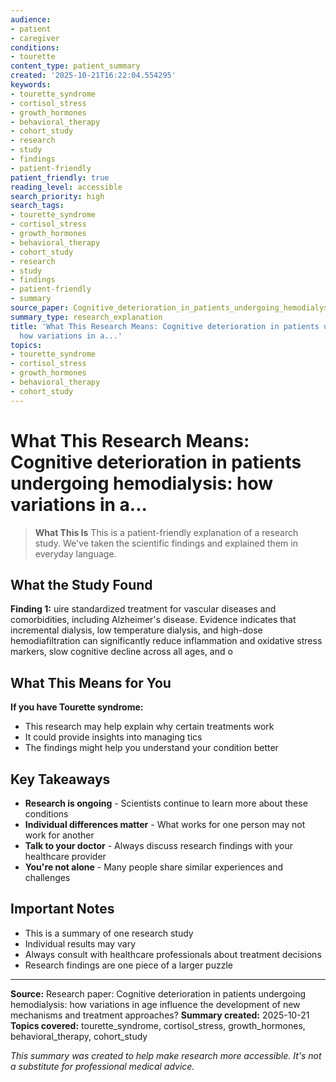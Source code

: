 ```yaml
---
audience:
- patient
- caregiver
conditions:
- tourette
content_type: patient_summary
created: '2025-10-21T16:22:04.554295'
keywords:
- tourette_syndrome
- cortisol_stress
- growth_hormones
- behavioral_therapy
- cohort_study
- research
- study
- findings
- patient-friendly
patient_friendly: true
reading_level: accessible
search_priority: high
search_tags:
- tourette_syndrome
- cortisol_stress
- growth_hormones
- behavioral_therapy
- cohort_study
- research
- study
- findings
- patient-friendly
- summary
source_paper: Cognitive_deterioration_in_patients_undergoing_hemodialysis_how_variations_in_age_influence_the_deve.md
summary_type: research_explanation
title: 'What This Research Means: Cognitive deterioration in patients undergoing hemodialysis:
  how variations in a...'
topics:
- tourette_syndrome
- cortisol_stress
- growth_hormones
- behavioral_therapy
- cohort_study
---
```


# What This Research Means: Cognitive deterioration in patients undergoing hemodialysis: how variations in a...

> **What This Is**
> This is a patient-friendly explanation of a research study. We've taken the scientific findings and explained them in everyday language.

## What the Study Found

**Finding 1:** uire standardized treatment for vascular diseases and comorbidities, including Alzheimer's disease. Evidence indicates that incremental dialysis, low temperature dialysis, and high-dose hemodiafiltration can significantly reduce inflammation and oxidative stress markers, slow cognitive decline across all ages, and o

## What This Means for You

**If you have Tourette syndrome:**
- This research may help explain why certain treatments work
- It could provide insights into managing tics
- The findings might help you understand your condition better

## Key Takeaways

- **Research is ongoing** - Scientists continue to learn more about these conditions
- **Individual differences matter** - What works for one person may not work for another
- **Talk to your doctor** - Always discuss research findings with your healthcare provider
- **You're not alone** - Many people share similar experiences and challenges

## Important Notes

- This is a summary of one research study
- Individual results may vary
- Always consult with healthcare professionals about treatment decisions
- Research findings are one piece of a larger puzzle

---

**Source:** Research paper: Cognitive deterioration in patients undergoing hemodialysis: how variations in age influence the development of new mechanisms and treatment approaches?
**Summary created:** 2025-10-21
**Topics covered:** tourette_syndrome, cortisol_stress, growth_hormones, behavioral_therapy, cohort_study

*This summary was created to help make research more accessible. It's not a substitute for professional medical advice.*
